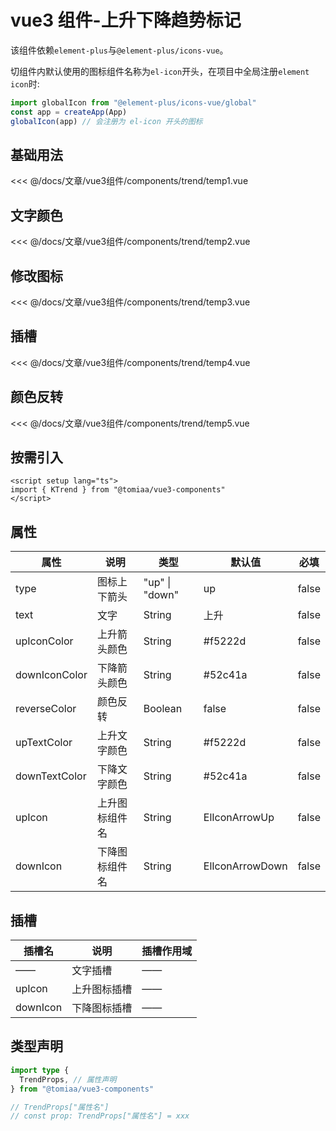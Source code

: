 <script setup lang="ts">
import temp1 from "./components/trend/temp1.vue"
import temp2 from "./components/trend/temp2.vue"
import temp3 from "./components/trend/temp3.vue"
import temp4 from "./components/trend/temp4.vue"
import temp5 from "./components/trend/temp5.vue"
</script>

# vue3 组件-上升下降趋势标记

该组件依赖`element-plus`与`@element-plus/icons-vue`。

切组件内默认使用的图标组件名称为`el-icon`开头，在项目中全局注册`element icon`时:

```ts
import globalIcon from "@element-plus/icons-vue/global"
const app = createApp(App)
globalIcon(app) // 会注册为 el-icon 开头的图标
```

## 基础用法
<ClientOnly>
<temp1 class="mt-1"/>
</ClientOnly>

<<< @/docs/文章/vue3组件/components/trend/temp1.vue

## 文字颜色
<ClientOnly>
<temp2 class="mt-1"/>
</ClientOnly>

<<< @/docs/文章/vue3组件/components/trend/temp2.vue

## 修改图标
<ClientOnly>
<temp3 class="mt-1"/>
</ClientOnly>

<<< @/docs/文章/vue3组件/components/trend/temp3.vue

## 插槽
<ClientOnly>
<temp4 class="mt-1"/>
</ClientOnly>

<<< @/docs/文章/vue3组件/components/trend/temp4.vue

## 颜色反转
<ClientOnly>
<temp5 class="mt-1"/>
</ClientOnly>

<<< @/docs/文章/vue3组件/components/trend/temp5.vue

## 按需引入

```vue
<script setup lang="ts">
import { KTrend } from "@tomiaa/vue3-components"
</script>
```

## 属性

| 属性          | 说明           | 类型           | 默认值          | 必填  |
| ------------- | -------------- | -------------- | --------------- | ----- |
| type          | 图标上下箭头   | "up" \| "down" | up              | false |
| text          | 文字           | String         | 上升            | false |
| upIconColor   | 上升箭头颜色   | String         | #f5222d         | false |
| downIconColor | 下降箭头颜色   | String         | #52c41a         | false |
| reverseColor  | 颜色反转       | Boolean        | false           | false |
| upTextColor   | 上升文字颜色   | String         | #f5222d         | false |
| downTextColor | 下降文字颜色   | String         | #52c41a         | false |
| upIcon        | 上升图标组件名 | String         | ElIconArrowUp   | false |
| downIcon      | 下降图标组件名 | String         | ElIconArrowDown | false |

## 插槽

| 插槽名   | 说明         | 插槽作用域 |
| -------- | ------------ | ---------- |
| ——       | 文字插槽     | ——         |
| upIcon   | 上升图标插槽 | ——         |
| downIcon | 下降图标插槽 | ——         |

## 类型声明

```ts
import type {
  TrendProps, // 属性声明
} from "@tomiaa/vue3-components"

// TrendProps["属性名"]
// const prop: TrendProps["属性名"] = xxx
```
